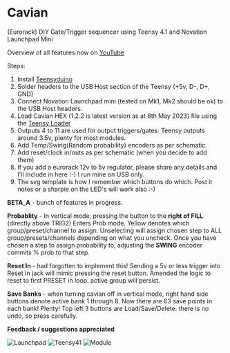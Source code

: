 # Cavian
(Eurorack) DIY Gate/Trigger sequencer using Teensy 4.1 and Novation Launchpad Mini

Overview of all features now on [YouTube](https://www.youtube.com/watch?v=9b2nG33aL-s)

Steps:

1. Install [Teensyduino](https://www.pjrc.com/teensy/td_download.html)
2. Solder headers to the USB Host section of the Teensy (+5v, D-, D+, GND)
5. Connect Novation Launchpad mini (tested on Mk1, Mk2 should be ok) to the USB Host headers. 
3. Load Cavian HEX (1.2.2 is latest version as at 8th May 2023) file using the [Teensy Loader](https://www.pjrc.com/teensy/loader.html)
4. Outputs 4 to 11 are used for output triggers/gates. Teensy outputs around 3.5v, plenty for most modules. 
5. Add Temp/Swing(Random probability) encoders as per schematic.
6. Add reset/clock in/outs as per schematic (when you decide to add them)
7. If you add a eurorack 12v to 5v regulator, please share any details and I'll include in here :-) I run mine on USB only.
8. The svg template is how I remember which buttons do which. Post it notes or a sharpie on the LED's will work also :-)

**BETA_A** - bunch of features in progress.

__Probablity__ - In vertical mode, pressing the button to the **right of FILL** (directly above TRIG2) Enters Prob mode.
Yellow denotes which group/preset/channel to assign. Unselecting will assign chosen step to ALL group/presets/channels depending on what you uncheck.
Once you have chosen a step to assign probability to, adjusting the **SWING** encoder commits % prob to that step.

**Reset In** - had forgotten to implement this! Sending a 5v or less trigger into Reset In jack will mimic pressing the reset button.
Amended the logic to reset to first PRESET in loop. active group will persist. 

**Save Banks** - when turning cavian off in vertical mode, right hand side buttons denote active bank 1 through 8. Now there are 63 save points in each bank! Plenty! Top left 3 buttons are Load/Save/Delete. there is no undo, so press carefully.

**Feedback / suggestions appreciated**



![Launchpad](https://nikscave.github.io/Launchpad_Cavian.JPG)
![Teensy41](https://nikscave.github.io/Teensy41_Cavian.JPG)
![Module](https://nikscave.github.io/Cavian_Module.JPG)
